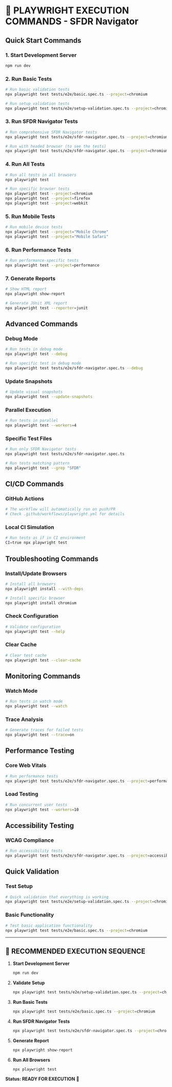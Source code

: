 # 🚀 **PLAYWRIGHT EXECUTION COMMANDS - SFDR Navigator**

## **Quick Start Commands**

### **1. Start Development Server**

```bash
npm run dev
```

### **2. Run Basic Tests**

```bash
# Run basic validation tests
npx playwright test tests/e2e/basic.spec.ts --project=chromium

# Run setup validation tests
npx playwright test tests/e2e/setup-validation.spec.ts --project=chromium
```

### **3. Run SFDR Navigator Tests**

```bash
# Run comprehensive SFDR Navigator tests
npx playwright test tests/e2e/sfdr-navigator.spec.ts --project=chromium

# Run with headed browser (to see the tests)
npx playwright test tests/e2e/sfdr-navigator.spec.ts --project=chromium --headed
```

### **4. Run All Tests**

```bash
# Run all tests in all browsers
npx playwright test

# Run specific browser tests
npx playwright test --project=chromium
npx playwright test --project=firefox
npx playwright test --project=webkit
```

### **5. Run Mobile Tests**

```bash
# Run mobile device tests
npx playwright test --project="Mobile Chrome"
npx playwright test --project="Mobile Safari"
```

### **6. Run Performance Tests**

```bash
# Run performance-specific tests
npx playwright test --project=performance
```

### **7. Generate Reports**

```bash
# Show HTML report
npx playwright show-report

# Generate JUnit XML report
npx playwright test --reporter=junit
```

## **Advanced Commands**

### **Debug Mode**

```bash
# Run tests in debug mode
npx playwright test --debug

# Run specific test in debug mode
npx playwright test tests/e2e/sfdr-navigator.spec.ts --debug
```

### **Update Snapshots**

```bash
# Update visual snapshots
npx playwright test --update-snapshots
```

### **Parallel Execution**

```bash
# Run tests in parallel
npx playwright test --workers=4
```

### **Specific Test Files**

```bash
# Run only SFDR Navigator tests
npx playwright test tests/e2e/sfdr-navigator.spec.ts

# Run tests matching pattern
npx playwright test --grep "SFDR"
```

## **CI/CD Commands**

### **GitHub Actions**

```bash
# The workflow will automatically run on push/PR
# Check .github/workflows/playwright.yml for details
```

### **Local CI Simulation**

```bash
# Run tests as if in CI environment
CI=true npx playwright test
```

## **Troubleshooting Commands**

### **Install/Update Browsers**

```bash
# Install all browsers
npx playwright install --with-deps

# Install specific browser
npx playwright install chromium
```

### **Check Configuration**

```bash
# Validate configuration
npx playwright test --help
```

### **Clear Cache**

```bash
# Clear test cache
npx playwright test --clear-cache
```

## **Monitoring Commands**

### **Watch Mode**

```bash
# Run tests in watch mode
npx playwright test --watch
```

### **Trace Analysis**

```bash
# Generate traces for failed tests
npx playwright test --trace=on
```

## **Performance Testing**

### **Core Web Vitals**

```bash
# Run performance tests
npx playwright test tests/e2e/sfdr-navigator.spec.ts --project=performance
```

### **Load Testing**

```bash
# Run concurrent user tests
npx playwright test --workers=10
```

## **Accessibility Testing**

### **WCAG Compliance**

```bash
# Run accessibility tests
npx playwright test tests/e2e/sfdr-navigator.spec.ts --project=accessibility
```

## **Quick Validation**

### **Test Setup**

```bash
# Quick validation that everything is working
npx playwright test tests/e2e/setup-validation.spec.ts --project=chromium
```

### **Basic Functionality**

```bash
# Test basic application functionality
npx playwright test tests/e2e/basic.spec.ts --project=chromium
```

---

## **🎯 RECOMMENDED EXECUTION SEQUENCE**

1. **Start Development Server**

   ```bash
   npm run dev
   ```

2. **Validate Setup**

   ```bash
   npx playwright test tests/e2e/setup-validation.spec.ts --project=chromium
   ```

3. **Run Basic Tests**

   ```bash
   npx playwright test tests/e2e/basic.spec.ts --project=chromium
   ```

4. **Run SFDR Navigator Tests**

   ```bash
   npx playwright test tests/e2e/sfdr-navigator.spec.ts --project=chromium --headed
   ```

5. **Generate Report**

   ```bash
   npx playwright show-report
   ```

6. **Run All Browsers**
   ```bash
   npx playwright test
   ```

**Status: READY FOR EXECUTION** 🚀
